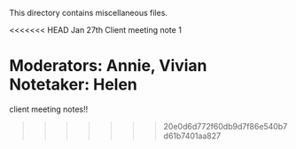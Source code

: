 This directory contains miscellaneous files.

<<<<<<< HEAD
Jan 27th Client meeting note 1 

Moderators: Annie, Vivian
Notetaker: Helen
=======
client meeting notes!!
>>>>>>> 20e0d6d772f60db9d7f86e540b7d61b7401aa827
